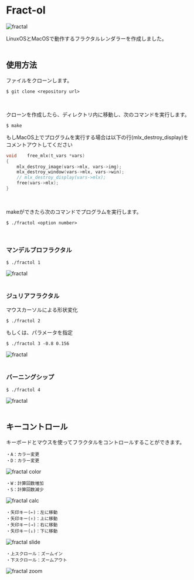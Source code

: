 # Fract-ol

![fractal](https://raw.github.com/wiki/yootaki/fract-ol/images/fractal.gif)

LinuxOSとMacOSで動作するフラクタルレンダラーを作成しました。
<br>
<br>

## 使用方法
ファイルをクローンします。
```
$ git clone <repository url>
```
<br>

クローンを作成したら、ディレクトリ内に移動し、次のコマンドを実行します。
```
$ make
```
もしMacOS上でプログラムを実行する場合は以下の行(mlx_destroy_display)をコメントアウトしてください
```:utils.c
void	free_mlx(t_vars *vars)
{
	mlx_destroy_image(vars->mlx, vars->img);
	mlx_destroy_window(vars->mlx, vars->win);
	// mlx_destroy_display(vars->mlx);
	free(vars->mlx);
}
```
<br>

makeができたら次のコマンドでプログラムを実行します。
```
$ ./fractol <option number>
```
<br>

### マンデルブロフラクタル
```
$ ./fractol 1
```
![fractal](https://raw.github.com/wiki/yootaki/fract-ol/images/mandelbrot.png)
<br>
<br>

### ジュリアフラクタル
マウスカーソルによる形状変化
```
$ ./fractol 2
```
もしくは、パラメータを指定
```
$ ./fractol 3 -0.8 0.156
```
![fractal](https://raw.github.com/wiki/yootaki/fract-ol/images/julia.png)
<br>
<br>

### バーニングシップ
```
$ ./fractol 4
```
![fractal](https://raw.github.com/wiki/yootaki/fract-ol/images/burningship.png)
<br>
<br>

## キーコントロール

キーボードとマウスを使ってフラクタルをコントロールすることができます。
```
・A：カラー変更
・D：カラー変更
```
![fractal color](https://raw.github.com/wiki/yootaki/fract-ol/images/color.gif)
```
・W：計算回数増加
・S：計算回数減少
```
![fractal calc](https://raw.github.com/wiki/yootaki/fract-ol/images/calc.gif)
```
・矢印キー(←)：左に移動
・矢印キー(↑)：上に移動
・矢印キー(→)：右に移動
・矢印キー(↓)：下に移動
```
![fractal slide](https://raw.github.com/wiki/yootaki/fract-ol/images/slide.gif)
```
・上スクロール：ズームイン
・下スクロール：ズームアウト
```
![fractal zoom](https://raw.github.com/wiki/yootaki/fract-ol/images/zoom.gif)
